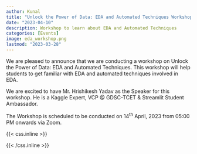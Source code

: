 ```yaml
---
author: Kunal
title: "Unlock the Power of Data: EDA and Automated Techniques Workshop"
date: "2023-04-10"
description: Workshop to learn about EDA and Automated Techniques 
categories: [Events]
image: eda_workshop.png
lastmod: "2023-03-28"
---
```



We are pleased to announce that we are conducting a workshop on Unlock the Power of Data: EDA and Automated Techniques. This workshop will help students to get familiar with EDA and automated techniques involved in EDA.


We are excited to have Mr. Hrishikesh Yadav as the Speaker for this workshop. He is a Kaggle Expert, VCP @ GDSC-TCET & Streamlit Student Ambassador.

The Workshop is scheduled to be conducted on 14<sup>th</sup> April, 2023 from 05:00 PM onwards via Zoom. 


{{< css.inline >}}
<style>
.emojify {
	font-family: Apple Color Emoji, Segoe UI Emoji, NotoColorEmoji, Segoe UI Symbol, Android Emoji, EmojiSymbols;
	font-size: 2rem;
	vertical-align: middle;
}
@media screen and (max-width:650px) {
  .nowrap {
    display: block;
    margin: 25px 0;
  }
}
</style>
{{< /css.inline >}}
